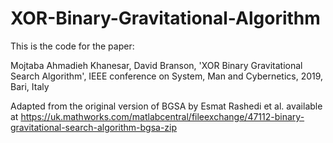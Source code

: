# XOR-Binary-Gravitational-Algorithm

This is the code for the paper:

Mojtaba Ahmadieh Khanesar, David Branson,
'XOR Binary Gravitational Search Algorithm', IEEE conference on System, Man and Cybernetics, 2019, Bari, Italy

Adapted from the original version of BGSA by Esmat Rashedi et al.
available at https://uk.mathworks.com/matlabcentral/fileexchange/47112-binary-gravitational-search-algorithm-bgsa-zip
 
